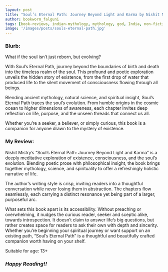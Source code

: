 ```yaml
---
layout: post
title: "Soul’s Eternal Path: Journey Beyond Light and Karma by Nishit Mistry"
author: bookworm_falguni
tags: [book-reviews, indian-mythology, mythology, god, India, non-fiction, self-help, spiritual, life, gratitude]
image: '/images/posts/souls-eternal-path.jpg'
---
```

### **Blurb:**
What if the soul isn’t just reborn, but evolving?

With Soul’s Eternal Path, journey beyond the boundaries of birth and death into the timeless realm of the soul. This profound and poetic exploration unveils the hidden story of existence, from the first drop of water that produced life to the silent movement of consciousness flowing through all beings.

Blending ancient mythology, natural science, and spiritual insight, Soul’s Eternal Path traces the soul’s evolution. From humble origins in the cosmic ocean to higher dimensions of awareness, each chapter invites deep reflection on life, purpose, and the unseen threads that connect us all.

Whether you’re a seeker, a believer, or simply curious, this book is a companion for anyone drawn to the mystery of existence.

### **My Review:**
Nishit Mistry’s “Soul’s Eternal Path: Journey Beyond Light and Karma” is a deeply meditative exploration of existence, consciousness, and the soul’s evolution. Blending poetic prose with philosophical insight, the book brings together mythology, science, and spirituality to offer a refreshingly holistic narrative of life.

The author’s writing style is crisp, inviting readers into a thoughtful conversation while never losing them in abstraction. The chapters flow seamlessly, each carrying a distinct resonance yet being part of a larger, purposeful arc. 

What sets this book apart is its accessibility. Without preaching or overwhelming, it nudges the curious reader, seeker and sceptic alike, towards introspection. It doesn’t claim to answer life’s big questions, but rather creates space for readers to ask their own with depth and sincerity.
Whether you’re beginning your spiritual journey or want support on an existing path, “Soul’s Eternal Path” is a thoughtful and beautifully crafted companion worth having on your shelf.

Suitable for age: 13+

### ***Happy Reading!!***

